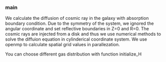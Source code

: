 ### main ###
  We calculate the diffusion of cosmic ray in the galaxy with absorption boundary condition. Due to the symmetry of the system, we ignored the angular coordinate and set reflective boundaries in Z=0 and R=0. The cosmic rays are injected from a disk and thus we use numerical methods to solve the diffuion equation in cylinderical coordinate system. We use openmp to calculate spatial grid values in parallezation. 

You can choose different gas distribution with function initialize_H
